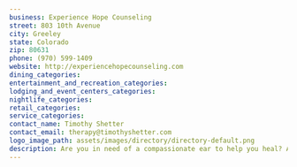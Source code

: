 ```yaml
---
business: Experience Hope Counseling
street: 803 10th Avenue
city: Greeley
state: Colorado
zip: 80631
phone: (970) 599-1409
website: http://experiencehopecounseling.com
dining_categories: 
entertainment_and_recreation_categories: 
lodging_and_event_centers_categories: 
nightlife_categories: 
retail_categories: 
service_categories: 
contact_name: Timothy Shetter
contact_email: therapy@timothyshetter.com
logo_image_path: assets/images/directory/directory-default.png
description: Are you in need of a compassionate ear to help you heal? Are you getting married? Maybe you would like better communication. Do you need a coach to help you set and move toward a goal? Tim specializes in working with couples and individuals in many stages of their journey. Tim walks alongside as you deal with relationship struggles, depression, anxiety, grief and loss, life transitions, career challenges and changes, and issues related to spirituality/faith. Tim specializes in couples & marital therapy, premarital counseling, communication skills, conflict resolution, anger, sexuality issues, affairs, divorce, parenting challenges and men's issues,, Tim provides compassionate guidance as you explore your interactions with others. Tim considers you the expert on your own life and spends time listening to the life stories that are important to you. Together you and he will seek to understand those stories and explore how they fit into the context of your life., Tim greatly values the therapeutic relationship and is committed to serving you with openness, respect, & acceptance. Experience Hope Counseling has offices in West Greeley, Downtown Greeley, and Fort Collins. Call today for a free consultation with Tim to discuss your specific needs. We look forward to serving you!
---
```

